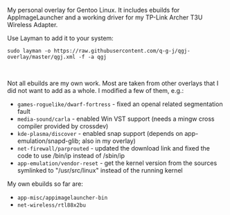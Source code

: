 My personal overlay for Gentoo Linux. It includes ebuilds for AppImageLauncher and a working driver for my TP-Link Archer T3U Wireless Adapter.


Use Layman to add it to your system:

```
sudo layman -o https://raw.githubusercontent.com/q-g-j/qgj-overlay/master/qgj.xml -f -a qgj
```
<br/>

Not all ebuilds are my own work. Most are taken from other overlays that I did not want to add as a whole. I modified a few of them, e.g.:
- ``games-roguelike/dwarf-fortress`` - fixed an openal related segmentation fault
- ``media-sound/carla`` - enabled Win VST support (needs a mingw cross compiler provided by crossdev)
- ``kde-plasma/discover`` - enabled snap support (depends on app-emulation/snapd-glib; also in my overlay)
- ``net-firewall/parprouted`` - updated the download link and fixed the code to use /bin/ip instead of /sbin/ip
- ``app-emulation/vendor-reset`` - get the kernel version from the sources symlinked to "/usr/src/linux" instead of the running kernel

My own ebuilds so far are:
- ``app-misc/appimagelauncher-bin``
- ``net-wireless/rtl88x2bu``
